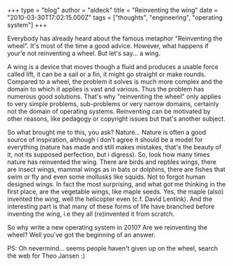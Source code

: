 +++
type = "blog"
author = "aldeck"
title = "Reinventing the wing"
date = "2010-03-30T17:02:15.000Z"
tags = ["thoughts", "engineering", "operating system"]
+++

Everybody has already heard about the famous metaphor "Reinventing the wheel". It's most of the time a good advice. However, what happens if your'e not reinventing a wheel. But let's say... a wing.

<!--more-->

A wing is a device that moves though a fluid and produces a usable force called lift, it can be a sail or a fin, it might go straight or make rounds. Compared to a wheel, the problem it solves is much more complex and the domain to which it applies is vast and various. Thus the problem has numerous good solutions.  That's why "reinventing the wheel" only applies to very simple problems, sub-problems or very narrow domains, certainly not the domain of operating systems. Reinventing can be motivated by other reasons, like pedagogy or copyright issues but that's another subject.

So what brought me to this, you ask? Nature... Nature is often a good source of inspiration, although i don't agree it should be a model for everything (nature has made and still makes mistakes, that's the beauty of it, not its supposed perfection, but i digress). So, look how many times nature has reinvented the wing. There are birds and reptiles wings, there are insect wings, mammal wings as in bats or dolphins, there are fishes that swim or fly and even some mollusks like squids. Not to forgot human designed wings. In fact the most surprising, and what got me thinking in the first place, are the vegetable wings, like maple seeds. Yes, the maple (also) invented the wing, well the helicopter even (c.f. David Lentink). And the interesting part is that many of these forms of life have branched before inventing the wing, i.e they all (re)invented it from scratch.

So why write a new operating system in 2010? Are we reinventing the wheel? Well you've got the beginning of an answer.


PS: Oh nevermind... seems people haven't given up on the wheel, search the web for Theo Jansen :)